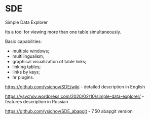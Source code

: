 # SDE
Simple Data Explorer

Its a tool for viewing more than one table simultaneously. 

Basic capabilities: 
- multiple windows;
- multilingualism;
- graphical visualization of table links;
- linking tables;
- links by keys;
- hr plugins.

https://github.com/ysichov/SDE/wiki  - detailed description in English

https://ysychov.wordpress.com/2020/02/10/simple-data-explorer/ - features description in Russian

https://github.com/ysichov/SDE_abapgit - 7.50 abapgit version

